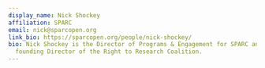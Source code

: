 ```yaml
---
display_name: Nick Shockey
affiliation: SPARC
email: nick@sparcopen.org
link_bio: https://sparcopen.org/people/nick-shockey/
bio: Nick Shockey is the Director of Programs & Engagement for SPARC and
  founding Director of the Right to Research Coalition.
---
```

